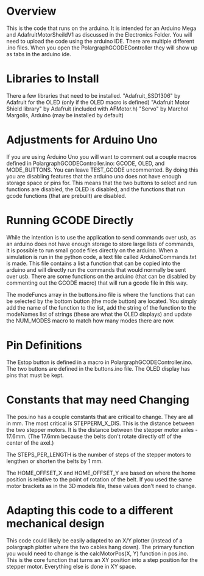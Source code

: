 # Overview
This is the code that runs on the arduino. It is intended for an Arduino Mega and AdafruitMotorSheildV1 as discussed in the Electronics Folder. You will need to upload the code using the arduino IDE. There are multiple different .ino files. When you open the PolargraphGCODEController they will show up as tabs in the arduino ide.


# Libraries to Install
There a few libraries that need to be installed.
"Adafruit_SSD1306" by Adafruit for the OLED (only if the OLED macro is defined)
"Adafruit Motor Shield library" by Adafruit (included with AFMotor.h)
"Servo" by Marchol Margolis, Arduino (may be installed by default)


# Adjustments for Arduino Uno
If you are using Arduino Uno you will want to comment out a couple macros defined in PolargraphGCODEController.ino: GCODE, OLED, and MODE_BUTTONS. You can leave TEST_GCODE uncommented. By doing this you are disabling features that the arduino uno does not have enough storage space or pins for. This means that the two buttons to select and run functions are disabled, the OLED is disabled, and the functions that run gcode functions (that are prebuilt) are disabled.


# Running GCODE Directly
While the intention is to use the application to send commands over usb, as an arduino does not have enough storage to store large lists of commands, it is possible to run small gcode files directly on the arduino. When a simulation is run in the python code, a text file called ArduinoCommands.txt is made. This file contains a list a function that can be copied into the arduino and will directly run the commands that would normally be sent over usb. There are some functions on the arduino (that can be disabled by commenting out the GCODE macro) that will run a gcode file in this way.


The modeFuncs array in the buttons.ino file is where the functions that can be selected by the bottom button (the mode button) are located. You simply add the name of the function to the list, add the string of the function to the modeNames list of strings (these are what the OLED displays) and update the NUM_MODES macro to match how many modes there are now.


# Pin Definitions
The Estop button is defined in a macro in PolargraphGCODEController.ino. The two buttons are defined in the buttons.ino file. The OLED display has pins that must be kept.


# Constants that may need Changing
The pos.ino has a couple constants that are critical to change. They are all in mm. The most critical is STEPPERM_X_DIS. This is the distance between the two stepper motors. It is the distance between the stepper motor axles - 17.6mm. (The 17.6mm because the belts don't rotate directly off of the center of the axel.)


The STEPS_PER_LENGTH is the number of steps of the stepper motors to lengthen or shorten the belts by 1 mm.


The HOME_OFFSET_X and HOME_OFFSET_Y are based on where the home position is relative to the point of rotation of the belt. If you used the same motor brackets as in the 3D models file, these values don't need to change.


# Adapting this code to a different mechanical design
This code could likely be easily adapted to an X/Y plotter (instead of a polargraph plotter where the two cables hang down). The primary function you would need to change is the calcMotorPos(X, Y) function in pos.ino. This is the core function that turns an XY position into a step position for the stepper motor. Everything else is done in XY space.
